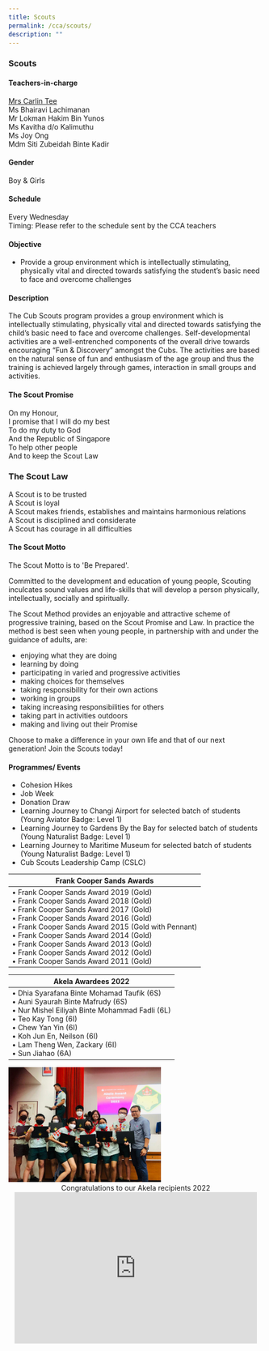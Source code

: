 ```yaml
---
title: Scouts
permalink: /cca/scouts/
description: ""
---
```

### Scouts

#### Teachers-in-charge

[Mrs Carlin Tee](mailto:carlin_mulyati@moe.edu.sg)  
Ms Bhairavi Lachimanan  
Mr Lokman Hakim Bin Yunos  
Ms Kavitha d/o Kalimuthu  
Ms Joy Ong  
Mdm Siti Zubeidah Binte Kadir  
  

#### Gender

Boy &amp; Girls

#### Schedule

Every Wednesday  
Timing: Please refer to the schedule sent by the CCA teachers  

  

#### Objective

*   Provide a group environment which is intellectually stimulating, physically vital and directed towards satisfying the student’s basic need to face and overcome challenges

  

#### Description  

The Cub Scouts program provides a group environment which is intellectually stimulating, physically vital and directed towards satisfying the child’s basic need to face and overcome challenges. Self-developmental activities are a well-entrenched components of the overall drive towards encouraging “Fun &amp; Discovery” amongst the Cubs.&nbsp;The activities are based on the natural sense of fun and enthusiasm of the age group and thus the training is achieved largely through games, interaction in small groups and activities.

#### The Scout Promise

On my Honour,&nbsp;  
I promise that I will do my best&nbsp;  
To do my duty to God&nbsp;  
And the Republic of Singapore&nbsp;  
To help other people&nbsp;  
And to keep the Scout Law

### The Scout Law

A Scout is to be trusted&nbsp;  
A Scout is loyal&nbsp;  
A Scout makes friends, establishes and maintains harmonious relations&nbsp;  
A Scout is disciplined and considerate&nbsp;  
A Scout has courage in all difficulties

#### The Scout Motto

The Scout Motto is to 'Be Prepared'.  
  
Committed to the development and education of young people, Scouting inculcates sound values and life-skills that will develop a person physically, intellectually, socially and spiritually.  
  
The Scout Method provides an enjoyable and attractive scheme of progressive training, based on the Scout Promise and Law. In practice the method is best seen when young people, in partnership with and under the guidance of adults, are:  

*   enjoying what they are doing
*   learning by doing
*   participating in varied and progressive activities
*   making choices for themselves
*   taking responsibility for their own actions
*   working in groups
*   taking increasing responsibilities for others
*   taking part in activities outdoors
*   making and living out their Promise

Choose to make a difference in your own life and that of our next generation! Join the Scouts today!  
  

#### Programmes/ Events

*   Cohesion Hikes&nbsp;
*   Job Week&nbsp;
*   Donation Draw&nbsp;
*   Learning Journey to Changi Airport for selected batch of students (Young Aviator Badge: Level 1)
*   Learning Journey to Gardens By the Bay for selected batch&nbsp;of students (Young Naturalist Badge: Level 1)
*   Learning Journey to Maritime Museum for selected batch&nbsp;of students (Young Naturalist Badge: Level 1)
*   Cub Scouts Leadership Camp (CSLC)

| Frank Cooper Sands Awards |
|---|
| • Frank Cooper Sands Award 2019 (Gold)<br>• Frank Cooper Sands Award 2018 (Gold)<br>• Frank Cooper Sands Award 2017 (Gold)<br>• Frank Cooper Sands Award 2016 (Gold)<br>• Frank Cooper Sands Award 2015 (Gold with Pennant)<br>• Frank Cooper Sands Award 2014 (Gold)<br>• Frank Cooper Sands Award 2013 (Gold)<br>• Frank Cooper Sands Award 2012 (Gold)<br>• Frank Cooper Sands Award 2011 (Gold) |

| Akela Awardees 2022 |
|---|
| • Dhia Syarafana Binte Mohamad Taufik (6S)<br>• Auni Syaurah Binte Mafrudy (6S)<br>• Nur Mishel Eiliyah Binte Mohammad Fadli (6L)<br>• Teo Kay Tong (6I)<br>• Chew Yan Yin (6I)<br>• Koh Jun En, Neilson (6I)<br>• Lam Theng Wen, Zackary (6I)<br>• Sun Jiahao (6A) |

<img style="width:60%" src="/images/scouts2.png">
<center>Congratulations to our Akela recipients 2022

 <iframe allowfullscreen="true" height="299" width="480" frameborder="0" src="https://docs.google.com/presentation/d/e/2PACX-1vQLX5shyMzEDiK1fTpQxQqsS1_rnY5Afel_C2g8H_uuTI-CXIgKnAF9cGY7UGb1d1WIK-0zY96qRD6b/embed?start=false&amp;loop=false&amp;delayms=5000"></iframe> </center>